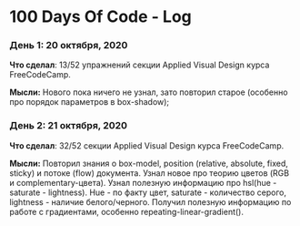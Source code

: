 # 100 Days Of Code - Log

### День 1:  20 октября, 2020

**Что сделал**: 13/52 упражнений секции Applied Visual Design курса FreeCodeCamp.

**Мысли:** Нового пока ничего не узнал, зато повторил старое (особенно про порядок параметров в box-shadow);

<!--**Link to work:** [Calculator App](http://www.example.com)-->

### День 2:  21 октября, 2020

**Что сделал**: 32/52 секции Applied Visual Design курса FreeCodeCamp.

**Мысли:** Повторил знания о box-model, position (relative, absolute, fixed, sticky) и потоке (flow) документа. 
Узнал новое про теорию цветов (RGB и complementary-цвета). Узнал полезную информацию про hsl(hue - saturate - lightness).
Hue - по факту цвет, saturate - количество серого, lightness - наличие белого/черного. Получил полезную информацию по работе с градиентами, особенно
repeating-linear-gradient().  
